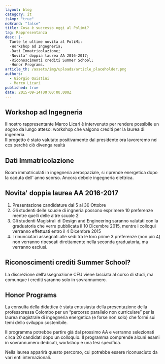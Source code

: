 ```yaml
---
layout: blog
category: it
isAmp: "true"
noBrand: "false"
title: Cosa è successo oggi al Polimi?
tag: Rappresentanza
desc: |-
  Tante le ultime novita al PoliMi:
  -Workshop ad Ingegneria;
  -Dati Immatricolazione;
  -Novita' doppia laurea AA 2016-2017;
  -Riconoscimenti crediti Summer School;
  -Honor Programs.
article_th: /assets/img/uploads/article_placeholder.png
authors:
  - Giorgio Quistini
  - Marco Licari
published: true
date: 2015-09-14T00:00:00.000Z
---
```


Workshop ad Ingegneria
----------------------

Il nostro rappresentante Marco Licari è intervenuto per rendere possibile un sogno da lungo atteso: workshop che valgono crediti per la laurea di ingeneria.  
Il progetto è stato valutato positivamente dal presidente ora lavoreremo nei ccs perchè ciò divenga realtà

Dati Immatricolazione
---------------------

Boom immatricolati in ingegneria aerospaziale, si riprende energetica dopo la caduta dell’ anno scorso. Ancora debole ingegneria elettrica.

Novita' doppia laurea AA 2016-2017
----------------------------------

1.  Presentazione candidature dal 5 al 30 Ottobre
2.  Gli studenti delle scuole di ingneria possono esprimere 10 preferenze mentre quelli delle altre scuole 2
3.  Gli studenti Magistrali di Design and Engineering saranno valutati con la graduatoria che verra pubblicata il 10 Dicembre 2015, mentre i colloqui verranno effettuati entro il 4 Dicembre 2015
4.  I rinunciatari assegnati alle sedi tra le loro prime 3 preferenze (non più 4) non verranno ripescati direttamente nella seconda graduatoria, ma verranno esclusi.

Riconoscimenti crediti Summer School?
-------------------------------------

La discrezione dell’assegnazione CFU viene lasciata al corso di studi, ma comunque i crediti saranno solo in sovrannumero.

Honor Programs
--------------

La consulta della didattica è stata entusiasta della presentazione della professoressa Colombo per un “percorso parallelo non curriculare” per la laurea magistrale di ingegneria energetica (e forse non solo) che formi sui temi dello sviluppo sostenibile.

Il programma potrebbe partire già dal prossimo AA e verranno selezionati circa 20 candidati dopo un colloquio. Il programma comprende alcuni esami in sovrannumero dedicati, workshop e una tesi specifica.

Nella laurea apparirà questo percorso, cui potrebbe essere riconusciuto da vari enti internazionali.
